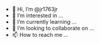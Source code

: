 - 👋 Hi, I’m @jr1763jr
- 👀 I’m interested in ...
- 🌱 I’m currently learning ...
- 💞️ I’m looking to collaborate on ...
- 📫 How to reach me ...

<!---
jr1763jr/jr1763jr is a ✨ special ✨ repository because its `README.md` (this file) appears on your GitHub profile.
You can click the Preview link to take a look at your changes.
--->

